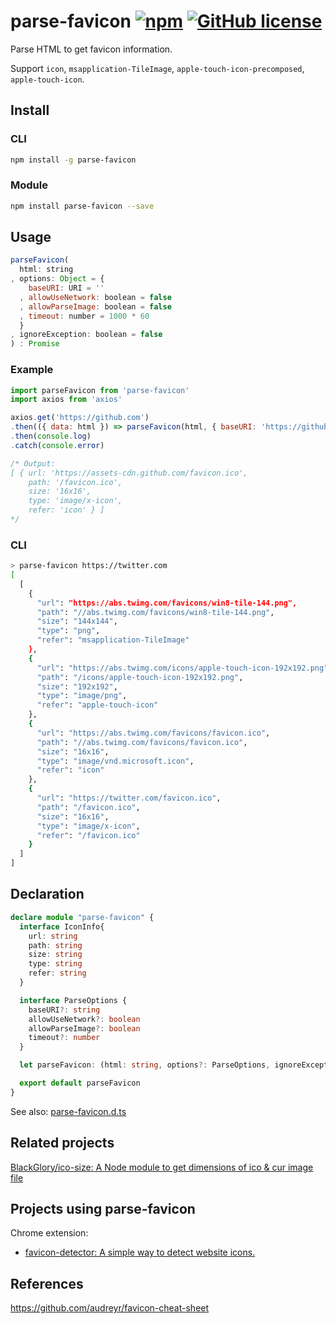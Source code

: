 # parse-favicon [![npm](https://img.shields.io/npm/v/parse-favicon.svg?maxAge=2592000)](https://www.npmjs.com/package/parse-favicon) [![GitHub license](https://img.shields.io/badge/license-MIT-blue.svg)](https://raw.githubusercontent.com/BlackGlory/parse-favicon/master/LICENSE)

Parse HTML to get favicon information.

Support `icon`, `msapplication-TileImage`, `apple-touch-icon-precomposed`, `apple-touch-icon`.

## Install

### CLI

```sh
npm install -g parse-favicon
```

### Module

```sh
npm install parse-favicon --save
```

## Usage

```js
parseFavicon(
  html: string
, options: Object = {
    baseURI: URI = ''
  , allowUseNetwork: boolean = false
  , allowParseImage: boolean = false
  , timeout: number = 1000 * 60
  }
, ignoreException: boolean = false
) : Promise
```

### Example

```js
import parseFavicon from 'parse-favicon'
import axios from 'axios'

axios.get('https://github.com')
.then(({ data: html }) => parseFavicon(html, { baseURI: 'https://github.com', allowUseNetwork: true, allowParseImage: true }))
.then(console.log)
.catch(console.error)

/* Output:
[ { url: 'https://assets-cdn.github.com/favicon.ico',
    path: '/favicon.ico',
    size: '16x16',
    type: 'image/x-icon',
    refer: 'icon' } ]
*/
```

### CLI

```sh
> parse-favicon https://twitter.com
[
  [
    {
      "url": "https://abs.twimg.com/favicons/win8-tile-144.png",
      "path": "//abs.twimg.com/favicons/win8-tile-144.png",
      "size": "144x144",
      "type": "png",
      "refer": "msapplication-TileImage"
    },
    {
      "url": "https://abs.twimg.com/icons/apple-touch-icon-192x192.png",
      "path": "/icons/apple-touch-icon-192x192.png",
      "size": "192x192",
      "type": "image/png",
      "refer": "apple-touch-icon"
    },
    {
      "url": "https://abs.twimg.com/favicons/favicon.ico",
      "path": "//abs.twimg.com/favicons/favicon.ico",
      "size": "16x16",
      "type": "image/vnd.microsoft.icon",
      "refer": "icon"
    },
    {
      "url": "https://twitter.com/favicon.ico",
      "path": "/favicon.ico",
      "size": "16x16",
      "type": "image/x-icon",
      "refer": "/favicon.ico"
    }
  ]
]
```

## Declaration

```ts
declare module "parse-favicon" {
  interface IconInfo{
    url: string
    path: string
    size: string
    type: string
    refer: string
  }

  interface ParseOptions {
    baseURI?: string
    allowUseNetwork?: boolean
    allowParseImage?: boolean
    timeout?: number
  }

  let parseFavicon: (html: string, options?: ParseOptions, ignoreException?: boolean) => Promise<IconInfo[]>

  export default parseFavicon
}
```

See also: [parse-favicon.d.ts](https://raw.githubusercontent.com/BlackGlory/parse-favicon/master/src/parse-favicon.d.ts)

## Related projects

[BlackGlory/ico-size: A Node module to get dimensions of ico & cur image file](https://github.com/BlackGlory/ico-size)

## Projects using parse-favicon

Chrome extension:

* [favicon-detector: A simple way to detect website icons.](https://github.com/BlackGlory/favicon-detector)

## References

https://github.com/audreyr/favicon-cheat-sheet
